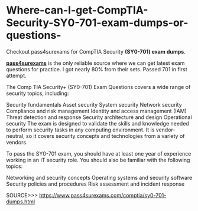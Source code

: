 # Where-can-I-get-CompTIA-Security-SY0-701-exam-dumps-or-questions-
Checkout pass4surexams for CompTIA Security **(SY0-701) exam dumps**.

**[pass4surexams]([url](https://www.pass4surexams.com/comptia/sy0-701-dumps.html))** is the only reliable source where we can get latest exam questions for practice. I got nearly 80% from their sets. Passed 701 in first attempt.

The Comp TIA Security+ (SY0-701) Exam Questions covers a wide range of security topics, including:

Security fundamentals
Asset security
System security
Network security
Compliance and risk management
Identity and access management (IAM)
Threat detection and response
Security architecture and design
Operational security
The exam is designed to validate the skills and knowledge needed to perform security tasks in any computing environment. It is vendor-neutral, so it covers security concepts and technologies from a variety of vendors.

To pass the SY0-701 exam, you should have at least one year of experience working in an IT security role. You should also be familiar with the following topics:

Networking and security concepts
Operating systems and security software
Security policies and procedures
Risk assessment and incident response

SOURCE>>> https://www.pass4surexams.com/comptia/sy0-701-dumps.html
